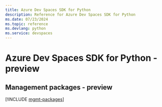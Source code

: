 ```yaml
---
title: Azure Dev Spaces SDK for Python
description: Reference for Azure Dev Spaces SDK for Python
ms.date: 07/23/2024
ms.topic: reference
ms.devlang: python
ms.service: devspaces
---
```

# Azure Dev Spaces SDK for Python - preview

## Management packages - preview
[!INCLUDE [mgmt-packages](dev-spaces-mgmt-index.md)]